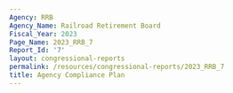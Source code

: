 ```yaml
---
Agency: RRB
Agency_Name: Railroad Retirement Board
Fiscal_Year: 2023
Page_Name: 2023_RRB_7
Report_Id: '7'
layout: congressional-reports
permalink: /resources/congressional-reports/2023_RRB_7
title: Agency Compliance Plan
---
```

